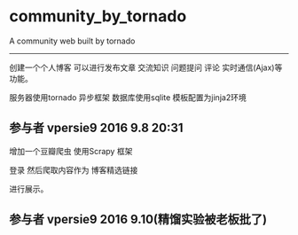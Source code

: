 # community_by_tornado
A community web built by tornado

------------------------------------
创建一个个人博客 可以进行发布文章
交流知识 问题提问 评论
实时通信(Ajax)等功能。

服务器使用tornado 异步框架
数据库使用sqlite
模板配置为jinja2环境

参与者 vpersie9
2016 9.8 20:31
----------------------------------

增加一个豆瓣爬虫 使用Scrapy 框架

登录 然后爬取内容作为 博客精选链接

进行展示。

参与者 vpersie9
2016 9.10(精馏实验被老板批了)
---------------------------------
